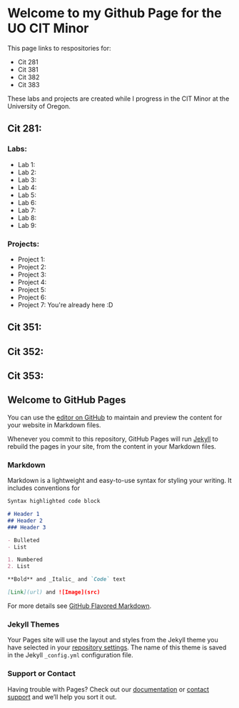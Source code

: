 # Welcome to my Github Page for the UO CIT Minor

This page links to respositories for:
- Cit 281
- Cit 381
- Cit 382
- Cit 383

These labs and projects are created while I progress in the CIT Minor at the University of Oregon.

## Cit 281:

### Labs: 

- Lab 1:
- Lab 2:
- Lab 3:
- Lab 4:
- Lab 5:
- Lab 6:
- Lab 7:
- Lab 8:
- Lab 9:

### Projects:

- Project 1:
- Project 2:
- Project 3:
- Project 4:
- Project 5:
- Project 6:
- Project 7: You're already here :D

## Cit 351:
## Cit 352:
## Cit 353:


## Welcome to GitHub Pages

You can use the [editor on GitHub](https://github.com/ItsBread33/ItsBread33.github.io/edit/main/README.md) to maintain and preview the content for your website in Markdown files.

Whenever you commit to this repository, GitHub Pages will run [Jekyll](https://jekyllrb.com/) to rebuild the pages in your site, from the content in your Markdown files.

### Markdown

Markdown is a lightweight and easy-to-use syntax for styling your writing. It includes conventions for

```markdown
Syntax highlighted code block

# Header 1
## Header 2
### Header 3

- Bulleted
- List

1. Numbered
2. List

**Bold** and _Italic_ and `Code` text

[Link](url) and ![Image](src)
```

For more details see [GitHub Flavored Markdown](https://guides.github.com/features/mastering-markdown/).

### Jekyll Themes

Your Pages site will use the layout and styles from the Jekyll theme you have selected in your [repository settings](https://github.com/ItsBread33/ItsBread33.github.io/settings/pages). The name of this theme is saved in the Jekyll `_config.yml` configuration file.

### Support or Contact

Having trouble with Pages? Check out our [documentation](https://docs.github.com/categories/github-pages-basics/) or [contact support](https://support.github.com/contact) and we’ll help you sort it out.
